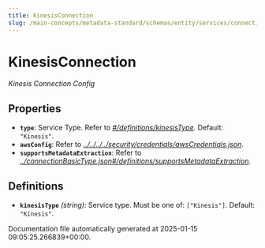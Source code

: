 ```yaml
---
title: kinesisConnection
slug: /main-concepts/metadata-standard/schemas/entity/services/connections/messaging/kinesisconnection
---
```


# KinesisConnection

*Kinesis Connection Config*

## Properties

- **`type`**: Service Type. Refer to *[#/definitions/kinesisType](#definitions/kinesisType)*. Default: `"Kinesis"`.
- **`awsConfig`**: Refer to *[../../../../security/credentials/awsCredentials.json](#/../../../security/credentials/awsCredentials.json)*.
- **`supportsMetadataExtraction`**: Refer to *[../connectionBasicType.json#/definitions/supportsMetadataExtraction](#/connectionBasicType.json#/definitions/supportsMetadataExtraction)*.
## Definitions

- **`kinesisType`** *(string)*: Service type. Must be one of: `["Kinesis"]`. Default: `"Kinesis"`.


Documentation file automatically generated at 2025-01-15 09:05:25.266839+00:00.
